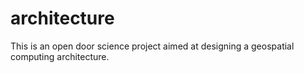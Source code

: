# architecture
This is an open door science project aimed at designing a geospatial computing architecture.
